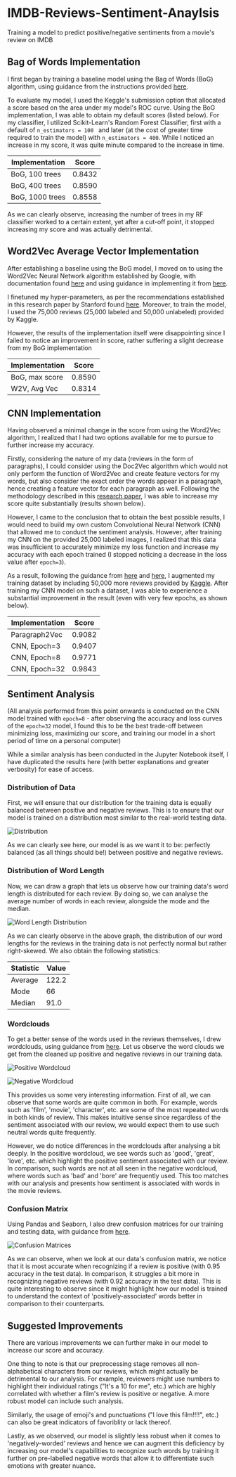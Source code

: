 # IMDB-Reviews-Sentiment-Anaylsis
Training a model to predict positive/negative sentiments from a movie's review on IMDB

## Bag of Words Implementation 

I first began by training a baseline model using the Bag of Words (BoG) algorithm, using guidance from the instructions provided <a href="https://www.kaggle.com/c/word2vec-nlp-tutorial/overview">here</a>.

To evaluate my model, I used the Keggle's submission option that allocated a score based on the area under my model's ROC curve. Using the BoG implementation, I was able to obtain my default scores (listed below). For my classifier, I utilized Scikit-Learn's Random Forest Classifier, first with a default of ```n_estimators = 100 ``` and later (at the cost of greater time required to train the model) with ```n_estimators = 400```. While I noticed an increase in my score, it was quite minute compared to the increase in time.

| Implementation | Score |
| -------------- | ------ |
| BoG, 100 trees | 0.8432 |
| BoG, 400 trees | 0.8590 |
| BoG, 1000 trees| 0.8558 |

As we can clearly observe, increasing the number of trees in my RF classifier worked to a certain extent, yet after a cut-off point, it stopped increasing my score and was actually detrimental. 

## Word2Vec Average Vector Implementation

After establishing a baseline using the BoG model, I moved on to using the Word2Vec Neural Network algorithm established by Google, with documentation found <a href="https://radimrehurek.com/gensim/models/word2vec.html">here</a> and using guidance in implementing it from <a href="https://www.kaggle.com/c/word2vec-nlp-tutorial/overview">here</a>. 

I finetuned my hyper-parameters, as per the recommendations established in this research paper by Stanford found <a href="https://cs224d.stanford.edu/reports/SadeghianAmir.pdf">here</a>. Moreover, to train the model, I used the 75,000 reviews (25,000 labeled and 50,000 unlabeled) provided by Kaggle. 

However, the results of the implementation itself were disappointing since I failed to notice an improvement in score, rather suffering a slight decrease from my BoG implementation 

| Implementation | Score |
| -------------- | ------ |
| BoG, max score | 0.8590 |
| W2V, Avg Vec | 0.8314 |

## CNN Implementation

Having observed a minimal change in the score from using the Word2Vec algorithm, I realized that I had two options available for me to pursue to further increase my accuracy. 

Firstly, considering the nature of my data (reviews in the form of paragraphs), I could consider using the Doc2Vec algorithm which would not only perform the function of Word2Vec and create feature vectors for my words, but also consider the exact order the words appear in a paragraph, hence creating a feature vector for each paragraph as well. Following the methodology described in this <a href="https://cs224d.stanford.edu/reports/SadeghianAmir.pdf">research paper</a>, I was able to increase my score quite substantially (results shown below).  

However, I came to the conclusion that to obtain the best possible results, I would need to build my own custom Convolutional Neural Network (CNN) that allowed me to conduct the sentiment analysis. However, after training my CNN on the provided 25,000 labeled images, I realized that this data was insufficient to accurately minimize my loss function and increase my accuracy with each epoch trained (I stopped noticing a decrease in the loss value after ```epoch=3```). 

As a result, following the guidance from <a href="https://www.kaggle.com/nilanml/imdb-review-deep-model-94-89-accuracy">here</a> and <a href="https://www.kaggle.com/alexcherniuk/imdb-review-word2vec-bilstm-99-acc">here</a>, I augmented my training dataset by including 50,000 more reviews provided by <a href="https://www.kaggle.com/utathya/imdb-review-dataset">Kaggle</a>. After training my CNN model on such a dataset, I was able to experience a substantial improvement in the result (even with very few epochs, as shown below). 


| Implementation | Score |
| -------------- | ------ |
| Paragraph2Vec | 0.9082 |
| CNN, Epoch=3 | 0.9407 |
| CNN, Epoch=8 | 0.9771 |
| CNN, Epoch=32 | 0.9843 |

## Sentiment Analysis

(All analysis performed from this point onwards is conducted on the CNN model trained with ```epoch=8``` - after observing the accuracy and loss curves of the ```epoch=32``` model, I found this to be the best trade-off between minimizing loss, maximizing our score, and training our model in a short period of time on a personal computer)

While a similar analysis has been conducted in the Jupyter Notebook itself, I have duplicated the results here (with better explanations and greater verbosity) for ease of access. 

### Distribution of Data

First, we will ensure that our distribution for the training data is equally balanced between positive and negative reviews. This is to ensure that our model is trained on a distribution most similar to the real-world testing data. 

![Distribution](images/distribution.png)

As we can clearly see here, our model is as we want it to be: perfectly balanced (as all things should be!) between positive and negative reviews. 

### Distribution of Word Length

Now, we can draw a graph that lets us observe how our training data's word length is distributed for each review. By doing so, we can analyse the average number of words in each review, alongside the mode and the median. 

![Word Length Distribution](images/word_len_dist.png)

As we can clearly observe in the above graph, the distribution of our word lengths for the reviews in the training data is not perfectly normal but rather right-skewed. We also obtain the following statistics:

| Statistic | Value |
| --------- | ------ |
| Average | 122.2 |
| Mode | 66 |
| Median | 91.0 |

### Wordclouds

To get a better sense of the words used in the reviews themselves, I drew wordclouds, using guidance from <a href="https://www.kaggle.com/sameerdev7/93-f-score-bag-of-words-m-bags-of-popcorn-with-rf">here</a>. Let us observe the word clouds we get from the cleaned up positive and negative reviews in our training data. 

![Positive Wordcloud](images/pos_wordcloud.png)

![Negative Wordcloud](images/neg_wordcloud.png)

This provides us some very interesting information. First of all, we can observe that some words are quite common in both. For example, words such as 'film', 'movie', 'character', etc. are some of the most repeated words in both kinds of review. This makes intuitive sense since regardless of the sentiment associated with our review, we would expect them to use such neutral words quite frequently. 

However, we do notice differences in the wordclouds after analysing a bit deeply. In the positive wordcloud, we see words such as 'good', 'great', 'love', etc. which highlight the positive sentiment associated with our review. In comparison, such words are not at all seen in the negative wordcloud, where words such as 'bad' and 'bore' are frequently used. This too matches with our analysis and presents how sentiment is associated with words in the movie reviews.

### Confusion Matrix

Using Pandas and Seaborn, I also drew confusion matrices for our training and testing data, with guidance from <a href="https://www.kaggle.com/alexcherniuk/imdb-review-word2vec-bilstm-99-acc">here</a>. 

![Confusion Matrices](images/confusion_matrices.png)

As we can observe, when we look at our data's confusion matrix, we notice that it is most accurate when recognizing if a review is positive (with 0.95 accuracy in the test data). In comparison, it struggles a bit more in recognizing negative reviews (with 0.92 accuracy in the test data). This is quite interesting to observe since it might highlight how our model is trained to understand the context of 'positively-associated' words better in comparison to their counterparts. 

## Suggested Improvements

There are various improvements we can further make in our model to increase our score and accuracy. 

One thing to note is that our preprocessing stage removes all non-alphabetical characters from our reviews, which might actually be detrimental to our analysis. For example, reviewers might use numbers to highlight their individual ratings ("It's a 10 for me", etc.) which are highly correlated with whether a film's review is positive or negative. A more robust model can include such analysis. 

Similarly, the usage of emoji's and punctuations ("I love this film!!!!", etc.) can also be great indicators of favoriblity or lack thereof. 

Lastly, as we observed, our model is slightly less robust when it comes to 'negatively-worded' reviews and hence we can augment this deficiency by increasing our model's capabilities to recognize such words by training it further on pre-labelled negative words that allow it to differentiate such emotions with greater nuance. 


